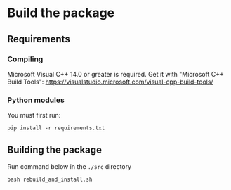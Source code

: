 # Build the package

## Requirements

### Compiling

Microsoft Visual C++ 14.0 or greater is required. Get it with "Microsoft C++ Build Tools": https://visualstudio.microsoft.com/visual-cpp-build-tools/

### Python modules

You must first run:

```
pip install -r requirements.txt
```

## Building the package

Run command below in the `./src` directory

```
bash rebuild_and_install.sh
```
